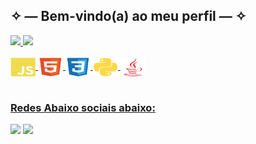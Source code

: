 ## ✧ — Bem-vindo(a) ao meu perfil — ✧

 <div>
   <a href="https://github.com/Laryybrunna">
   <img height="180em"![laryybrunna GitHub stats] src="https://github-readme-stats.vercel.app/api?username=Laryybrunna&theme=dark_gradient"/>
   <img height="200em" src="https://github-readme-stats.vercel.app/api/top-langs/?username=laryybrunna&layout=compact&langs_count=6&theme=dark_gradient"/>
</div> 
    
<div style="display: inline_block"><br>
  <img align="center" alt="Js" height="30" width="40" src="https://raw.githubusercontent.com/devicons/devicon/master/icons/javascript/javascript-plain.svg">
  <img align="center" alt="HTML" height="30" width="40" src="https://raw.githubusercontent.com/devicons/devicon/master/icons/html5/html5-original.svg">
  <img align="center" alt="CSS" height="30" width="40" src="https://raw.githubusercontent.com/devicons/devicon/master/icons/css3/css3-original.svg">
 <img align="center" alt="Python" height="30" width="40" src="https://github.com/devicons/devicon/blob/master/icons/python/python-plain.svg">
 <img align="center" alt="Java" height="30" width="40" src=https://github.com/devicons/devicon/blob/master/icons/java/java-plain.svg>
</div>
 
<br>
 
### Redes Abaixo sociais abaixo:
 
<div> 
  <a href="https://instagram.com/lariissa_brunna" target="_blank"><img src="https://img.shields.io/badge/-Instagram-%23E4405F?style=for-the-badge&logo=instagram&logoColor=white" target="_blank"></a>
  <a href = "gmail:laryybrunna25@gmail.com"><img src="https://img.shields.io/badge/-Gmail-%23333?style=for-the-badge&logo=gmail&logoColor=white" target="_blank"></a>
</div>
